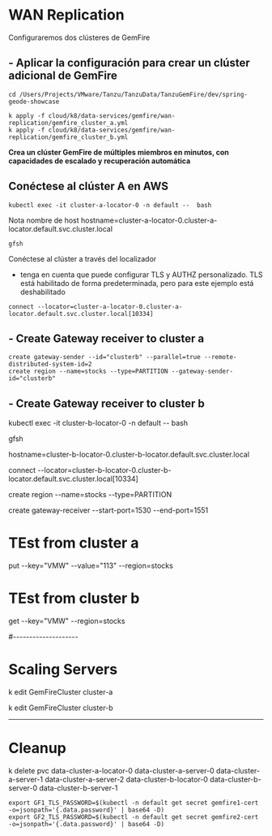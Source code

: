 # WAN Replication

Configuraremos dos clústeres de GemFire

## - Aplicar la configuración para crear un clúster adicional de GemFire


```shell
cd /Users/Projects/VMware/Tanzu/TanzuData/TanzuGemFire/dev/spring-geode-showcase
```

```shell
k apply -f cloud/k8/data-services/gemfire/wan-replication/gemfire_cluster_a.yml
k apply -f cloud/k8/data-services/gemfire/wan-replication/gemfire_cluster_b.yml
```

**Crea un clúster GemFire ​​de múltiples miembros en minutos, con capacidades de escalado y recuperación automática**

## Conéctese al clúster A en AWS

```shell
kubectl exec -it cluster-a-locator-0 -n default --  bash
```

Nota nombre de host
hostname=cluster-a-locator-0.cluster-a-locator.default.svc.cluster.local

```shell
gfsh
```
Conéctese al clúster a través del localizador

- tenga en cuenta que puede configurar TLS y AUTHZ personalizado. TLS está habilitado de forma predeterminada, pero para este ejemplo está deshabilitado 

```shell
connect --locator=cluster-a-locator-0.cluster-a-locator.default.svc.cluster.local[10334]
```


## - Create Gateway receiver to cluster a

```shell
create gateway-sender --id="clusterb" --parallel=true --remote-distributed-system-id=2 
create region --name=stocks --type=PARTITION --gateway-sender-id="clusterb"

```


## - Create Gateway receiver to cluster b

kubectl exec -it cluster-b-locator-0 -n default --  bash

gfsh

hostname=cluster-b-locator-0.cluster-b-locator.default.svc.cluster.local


connect --locator=cluster-b-locator-0.cluster-b-locator.default.svc.cluster.local[10334]

create region --name=stocks --type=PARTITION

create gateway-receiver --start-port=1530 --end-port=1551


# TEst from cluster a


put --key="VMW" --value="113" --region=stocks


# TEst from cluster b

get --key="VMW"  --region=stocks


#--------------------

# Scaling Servers

k edit GemFireCluster cluster-a

k edit GemFireCluster cluster-b




------------------

# Cleanup

k delete pvc data-cluster-a-locator-0  data-cluster-a-server-0  data-cluster-a-server-1  data-cluster-a-server-2  data-cluster-b-locator-0  data-cluster-b-server-0  data-cluster-b-server-1




```shell
export GF1_TLS_PASSWORD=$(kubectl -n default get secret gemfire1-cert -o=jsonpath='{.data.password}' | base64 -D)
export GF2_TLS_PASSWORD=$(kubectl -n default get secret gemfire2-cert -o=jsonpath='{.data.password}' | base64 -D)

```
